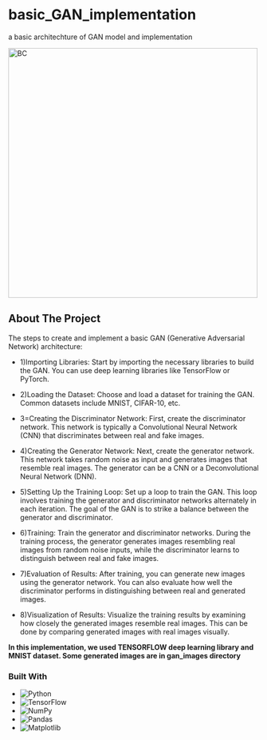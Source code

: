 # basic_GAN_implementation
a basic architechture of GAN model and implementation

<img alt="BC" src="https://s3.amazonaws.com/media-p.slid.es/uploads/900381/images/5243081/pasted-from-clipboard.png" width='500'  align='center'/>


<!-- ABOUT THE PROJECT -->
## About The Project
The steps to create and implement a basic GAN (Generative Adversarial Network) architecture:

- 1)Importing Libraries:
Start by importing the necessary libraries to build the GAN. You can use deep learning libraries like TensorFlow or PyTorch.

- 2)Loading the Dataset:
Choose and load a dataset for training the GAN. Common datasets include MNIST, CIFAR-10, etc.

- 3=Creating the Discriminator Network:
First, create the discriminator network. This network is typically a Convolutional Neural Network (CNN) that discriminates between real and fake images.

- 4)Creating the Generator Network:
Next, create the generator network. This network takes random noise as input and generates images that resemble real images. The generator can be a CNN or a Deconvolutional Neural Network (DNN).

- 5)Setting Up the Training Loop:
Set up a loop to train the GAN. This loop involves training the generator and discriminator networks alternately in each iteration. The goal of the GAN is to strike a balance between the generator and discriminator.

- 6)Training:
Train the generator and discriminator networks. During the training process, the generator generates images resembling real images from random noise inputs, while the discriminator learns to distinguish between real and fake images.

- 7)Evaluation of Results:
After training, you can generate new images using the generator network. You can also evaluate how well the discriminator performs in distinguishing between real and generated images.

- 8)Visualization of Results:
Visualize the training results by examining how closely the generated images resemble real images. This can be done by comparing generated images with real images visually.

<b>In this implementation, we used TENSORFLOW deep learning library and MNIST dataset. Some generated images are in gan_images directory</b>
### Built With

* ![Python](https://img.shields.io/badge/python-3670A0?style=for-the-badge&logo=python&logoColor=ffdd54)
* ![TensorFlow](https://img.shields.io/badge/TensorFlow-%23FF6F00.svg?style=for-the-badge&logo=TensorFlow&logoColor=white)
* ![NumPy](https://img.shields.io/badge/numpy-%23013243.svg?style=for-the-badge&logo=numpy&logoColor=white)
* ![Pandas](https://img.shields.io/badge/pandas-%23150458.svg?style=for-the-badge&logo=pandas&logoColor=white)
* ![Matplotlib](https://img.shields.io/badge/Matplotlib-%23ffffff.svg?style=for-the-badge&logo=Matplotlib&logoColor=black)

